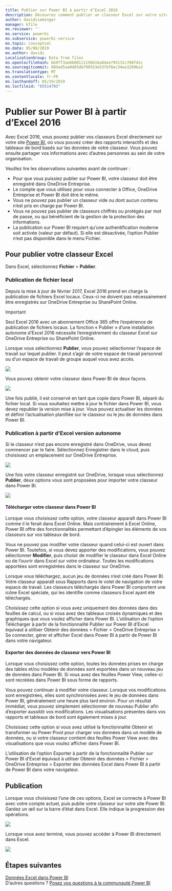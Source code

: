```yaml
---
title: Publier sur Power BI à partir d’Excel 2016
description: Découvrez comment publier un classeur Excel sur votre site Power BI.
author: davidiseminger
manager: kfile
ms.reviewer: ''
ms.service: powerbi
ms.subservice: powerbi-service
ms.topic: conceptual
ms.date: 05/08/2019
ms.author: davidi
LocalizationGroup: Data from files
ms.openlocfilehash: bb9ff3ae6b08111156616a84ee795131c708f42c
ms.sourcegitcommit: 60dad5aa0d85db790553e537bf8ac34ee3289ba3
ms.translationtype: MT
ms.contentlocale: fr-FR
ms.lasthandoff: 05/29/2019
ms.locfileid: "65514793"
---
```

# <a name="publish-to-power-bi-from-excel-2016"></a>Publier sur Power BI à partir d’Excel 2016
Avec Excel 2016, vous pouvez publier vos classeurs Excel directement sur votre site [Power BI](https://powerbi.microsoft.com), où vous pouvez créer des rapports interactifs et des tableaux de bord basés sur les données de votre classeur. Vous pouvez ensuite partager vos informations avec d’autres personnes au sein de votre organisation.

Veuillez lire les observations suivantes avant de continuer :

* Pour que vous puissiez publier sur Power BI, votre classeur doit être enregistré dans OneDrive Entreprise.
* Le compte que vous utilisez pour vous connecter à Office, OneDrive Entreprise et Power BI doit être le même.
* Vous ne pouvez pas publier un classeur vide ou dont aucun contenu n’est pris en charge par Power BI.
* Vous ne pouvez pas publier de classeurs chiffrés ou protégés par mot de passe, ou qui bénéficient de la gestion de la protection des informations.
* La publication sur Power BI requiert qu’une authentification moderne soit activée (valeur par défaut). Si elle est désactivée, l’option Publier n’est pas disponible dans le menu Fichier.

## <a name="to-publish-your-excel-workbook"></a>Pour publier votre classeur Excel
Dans Excel, sélectionnez **Fichier** > **Publier**.

### <a name="local-file-publishing"></a>Publication de fichier local
Depuis la mise à jour de février 2017, Excel 2016 prend en charge la publication de fichiers Excel locaux. Ceux-ci ne doivent pas nécessairement être enregistrés sur OneDrive Entreprise ou SharePoint Online.

> [!IMPORTANT]
> Seul Excel 2016 avec un abonnement Office 365 offre l’expérience de publication de fichiers locaux. La fonction « Publier » d’une installation autonome d’Excel 2016 nécessite l’enregistrement du classeur Excel sur OneDrive Entreprise ou SharePoint Online.
> 
> 

Lorsque vous sélectionnez **Publier**, vous pouvez sélectionner l’espace de travail sur lequel publier. Il peut s’agir de votre espace de travail personnel ou d’un espace de travail de groupe auquel vous avez accès.

![](media/service-publish-from-excel/pbi_choose_workspace.png)

Vous pouvez obtenir votre classeur dans Power BI de deux façons.

![](media/service-publish-from-excel/pbi_uploadexport3.png)

Une fois publié, il est conservé en tant que copie dans Power BI, séparé du fichier local. Si vous souhaitez mettre à jour le fichier dans Power BI, vous devez republier la version mise à jour. Vous pouvez actualiser les données et définir l’actualisation planifiée sur le classeur ou le jeu de données dans Power BI.

### <a name="publishing-from-excel-standalone"></a>Publication à partir d’Excel version autonome
Si le classeur n’est pas encore enregistré dans OneDrive, vous devez commencer par le faire. Sélectionnez Enregistrer dans le cloud, puis choisissez un emplacement sur OneDrive Entreprise.

![](media/service-publish-from-excel/pbi_savetoonedrive2.png)

Une fois votre classeur enregistré sur OneDrive, lorsque vous sélectionnez **Publier**, deux options vous sont proposées pour importer votre classeur dans Power BI.

![](media/service-publish-from-excel/pbi_uploadexport2.png)

#### <a name="upload-your-workbook-to-power-bi"></a>Télécharger votre classeur dans Power BI
Lorsque vous choisissez cette option, votre classeur apparaît dans Power BI comme il le ferait dans Excel Online. Mais contrairement à Excel Online, Power BI offre des fonctionnalités permettant d’épingler les éléments de vos classeurs sur vos tableaux de bord.

Vous ne pouvez pas modifier votre classeur quand celui-ci est ouvert dans Power BI. Toutefois, si vous devez apporter des modifications, vous pouvez sélectionner **Modifier**, puis choisir de modifier le classeur dans Excel Online ou de l’ouvrir dans Excel sur votre ordinateur. Toutes les modifications apportées sont enregistrées dans le classeur sur OneDrive.

Lorsque vous téléchargez, aucun jeu de données n’est créé dans Power BI. Votre classeur apparaît sous Rapports dans le volet de navigation de votre espace de travail. Les classeurs téléchargés dans Power BI comportent une icône Excel spéciale, qui les identifie comme classeurs Excel ayant été téléchargés.

Choisissez cette option si vous avez uniquement des données dans des feuilles de calcul, ou si vous avez des tableaux croisés dynamiques et des graphiques que vous voulez afficher dans Power BI.
L’utilisation de l’option Télécharger à partir de la fonctionnalité Publier sur Power BI d’Excel équivaut à utiliser Obtenir des données > Fichier > OneDrive Entreprise > Se connecter, gérer et afficher Excel dans Power BI à partir de Power BI dans votre navigateur.

#### <a name="export-workbook-data-to-power-bi"></a>Exporter des données de classeur vers Power BI
Lorsque vous choisissez cette option, toutes les données prises en charge des tables et/ou modèles de données sont exportées dans un nouveau jeu de données dans Power BI. Si vous avez des feuilles Power View, celles-ci sont recréées dans Power BI sous forme de rapports.

Vous pouvez continuer à modifier votre classeur. Lorsque vos modifications sont enregistrées, elles sont synchronisées avec le jeu de données dans Power BI, généralement une heure plus tard environ. Pour un résultat immédiat, vous pouvez simplement sélectionner de nouveau Publier afin d’exporter aussitôt vos modifications. Les visualisations présentes dans vos rapports et tableaux de bord sont également mises à jour.

Choisissez cette option si vous avez utilisé la fonctionnalité Obtenir et transformer ou Power Pivot pour charger vos données dans un modèle de données, ou si votre classeur contient des feuilles Power View avec des visualisations que vous voulez afficher dans Power BI.

L’utilisation de l’option Exporter à partir de la fonctionnalité Publier sur Power BI d’Excel équivaut à utiliser Obtenir des données > Fichier > OneDrive Entreprise > Exporter des données Excel dans Power BI à partir de Power BI dans votre navigateur.

## <a name="publishing"></a>Publication
Lorsque vous choisissez l’une de ces options, Excel se connecte à Power BI avec votre compte actuel, puis publie votre classeur sur votre site Power BI. Gardez un œil sur la barre d’état dans Excel. Elle indique la progression des opérations.

![](media/service-publish-from-excel/pbi_publishingstatus.png)

Lorsque vous avez terminé, vous pouvez accéder à Power BI directement dans Excel.

![](media/service-publish-from-excel/pbi_gotopbi.png)

## <a name="next-steps"></a>Étapes suivantes
[Données Excel dans Power BI](service-excel-workbook-files.md)  
D’autres questions ? [Posez vos questions à la communauté Power BI](http://community.powerbi.com/)

